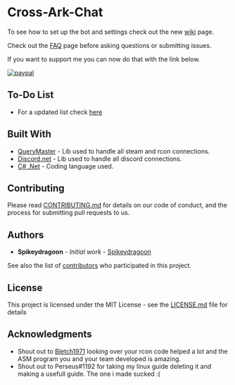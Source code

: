 # Cross-Ark-Chat
To see how to set up the bot and settings check out the new [wiki](https://github.com/spikeydragoon/Cross-Ark-Chat/wiki) page.

Check out the [FAQ](https://github.com/spikeydragoon/Cross-Ark-Chat/wiki/FAQ
) page before asking questions or submitting issues.

If you want to support me you can now do that with the link below.

[![paypal](https://www.paypalobjects.com/en_US/i/btn/btn_donateCC_LG.gif)](https://www.paypal.com/cgi-bin/webscr?cmd=_s-xclick&hosted_button_id=QUTMCZQZ2STUU&source=url)

## To-Do List

* For a updated list check [here](https://github.com/spikeydragoon/Cross-Ark-Chat/projects/1)


## Built With

* [QueryMaster](https://archive.codeplex.com/?p=querymaster) - Lib used to handle all steam and rcon connections.
* [Discord.net](https://github.com/RogueException/Discord.Net/tree/dev) - Lib used to handle all discord connections.
* [C# .Net](https://github.com/dotnet) - Coding language used.


## Contributing

Please read [CONTRIBUTING.md](https://github.com/spikeydragoon/Cross-Ark-Chat/blob/master/CONTRIBUTING.md) for details on our code of conduct, and the process for submitting pull requests to us.


## Authors

* **Spikeydragoon** - *Initial work* - [Spikeydragoon](https://github.com/spikeydragoon)

See also the list of [contributors](https://github.com/spikeydragoon/Cross-Ark-Chat/graphs/contributors) who participated in this project.


## License

This project is licensed under the MIT License - see the [LICENSE.md](LICENSE.md) file for details


## Acknowledgments

* Shout out to [Bletch1971](https://github.com/Bletch1971) looking over your rcon code helped a lot and the ASM program you and your team developed is amazing.
* Shout out to Perseus#1192 for taking my linux guide deleting it and making a usefull guide. The one i made sucked :(
